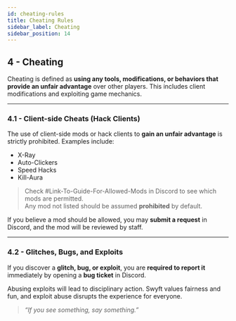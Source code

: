 ```yaml
---
id: cheating-rules
title: Cheating Rules
sidebar_label: Cheating
sidebar_position: 14
---
```


## 4 - Cheating

Cheating is defined as **using any tools, modifications, or behaviors that provide an unfair advantage** over other players. This includes client modifications and exploiting game mechanics.

---

### 4.1 - Client-side Cheats (Hack Clients)

The use of client-side mods or hack clients to **gain an unfair advantage** is strictly prohibited. Examples include:

- X-Ray
- Auto-Clickers
- Speed Hacks
- Kill-Aura

> Check #Link-To-Guide-For-Allowed-Mods in Discord to see which mods are permitted.  
> Any mod not listed should be assumed **prohibited** by default.

If you believe a mod should be allowed, you may **submit a request** in Discord, and the mod will be reviewed by staff.

---

### 4.2 - Glitches, Bugs, and Exploits

If you discover a **glitch, bug, or exploit**, you are **required to report it** immediately by opening a **bug ticket** in Discord.

Abusing exploits will lead to disciplinary action. Swyft values fairness and fun, and exploit abuse disrupts the experience for everyone.

> _“If you see something, say something.”_
